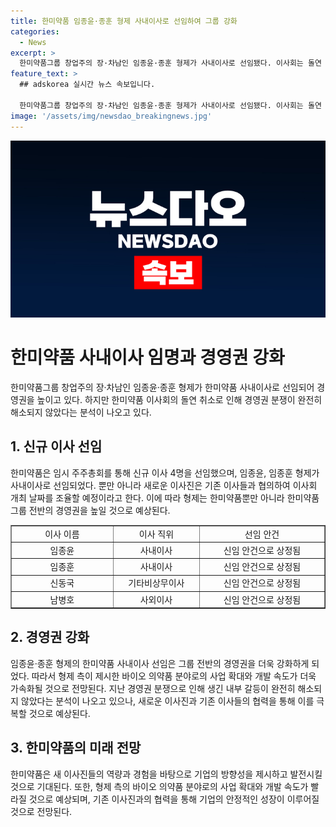 ```yaml
---
title: 한미약품 임종윤·종훈 형제 사내이사로 선임하여 그룹 강화
categories:
  - News
excerpt: >
  한미약품그룹 창업주의 장·차남인 임종윤·종훈 형제가 사내이사로 선임됐다. 이사회는 돌연 취소돼 경영권 분쟁이 완전히 해소되지 않았다는 분석도 나온다. 임시 주주총회에서 새 이사 4명의 선임안이 상정돼, 그룹 경영권을 높이고 바이오 의약품 분야로 사업 확대할 것으로 보인다. 한미약품은 새 이사진이 방향성 제시에 역할을 할 것으로 기대된다고 전했다. 예정이었던 한미약품 이사회는 연기돼, 내부 갈등이 완전히 봉합되지 않았다는 분석이 나온다.
feature_text: >
  ## adskorea 실시간 뉴스 속보입니다.

  한미약품그룹 창업주의 장·차남인 임종윤·종훈 형제가 사내이사로 선임됐다. 이사회는 돌연 취소돼 경영권 분쟁이 완전히 해소되지 않았다는 분석도 나온다. 임시 주주총회에서 새 이사 4명의 선임안이 상정돼, 그룹 경영권을 높이고 바이오 의약품 분야로 사업 확대할 것으로 보인다. 한미약품은 새 이사진이 방향성 제시에 역할을 할 것으로 기대된다고 전했다. 예정이었던 한미약품 이사회는 연기돼, 내부 갈등이 완전히 봉합되지 않았다는 분석이 나온다.
image: '/assets/img/newsdao_breakingnews.jpg'
---
```


<p><img src="/assets/img/newsdao_breakingnews.jpg" alt="adskorea 속보" /></p>

<h1>한미약품 사내이사 임명과 경영권 강화</h1>

<p data-ke-size="size16">한미약품그룹 창업주의 장·차남인 임종윤·종훈 형제가 한미약품 사내이사로 선임되어 경영권을 높이고 있다. 하지만 한미약품 이사회의 돌연 취소로 인해 경영권 분쟁이 완전히 해소되지 않았다는 분석이 나오고 있다.</p>

<h2 data-ke-size="size26">1. 신규 이사 선임</h2>

<p data-ke-size="size16">한미약품은 임시 주주총회를 통해 신규 이사 4명을 선임했으며, 임종윤, 임종훈 형제가 사내이사로 선임되었다. 뿐만 아니라 새로운 이사진은 기존 이사들과 협의하여 이사회 개최 날짜를 조율할 예정이라고 한다. 이에 따라 형제는 한미약품뿐만 아니라 한미약품그룹 전반의 경영권을 높일 것으로 예상된다.</p>

<table style="width: 100%;" border="1">
<tbody>
<tr>
<td style="text-align: center; width: 24.2857%;">이사 이름</td>
<td style="text-align: center; width: 20.5952%;">이사 직위</td>
<td style="text-align: center; width: 29.8183%;">선임 안건</td>
</tr>
<tr>
<td style="text-align: center;">임종윤</td>
<td style="text-align: center;">사내이사</td>
<td style="text-align: center;">신임 안건으로 상정됨</td>
</tr>
<tr>
<td style="text-align: center;">임종훈</td>
<td style="text-align: center;">사내이사</td>
<td style="text-align: center;">신임 안건으로 상정됨</td>
</tr>
<tr>
<td style="text-align: center;">신동국</td>
<td style="text-align: center;">기타비상무이사</td>
<td style="text-align: center;">신임 안건으로 상정됨</td>
</tr>
<tr>
<td style="text-align: center;">남병호</td>
<td style="text-align: center;">사외이사</td>
<td style="text-align: center;">신임 안건으로 상정됨</td>
</tr>
</tbody>
</table>

<h2 data-ke-size="size26">2. 경영권 강화</h2>

<p data-ke-size="size16">임종윤·종훈 형제의 한미약품 사내이사 선임은 그룹 전반의 경영권을 더욱 강화하게 되었다. 따라서 형제 측이 제시한 바이오 의약품 분야로의 사업 확대와 개발 속도가 더욱 가속화될 것으로 전망된다. 지난 경영권 분쟁으로 인해 생긴 내부 갈등이 완전히 해소되지 않았다는 분석이 나오고 있으나, 새로운 이사진과 기존 이사들의 협력을 통해 이를 극복할 것으로 예상된다.</p>

<h2 data-ke-size="size26">3. 한미약품의 미래 전망</h2>

<p data-ke-size="size16">한미약품은 새 이사진들의 역량과 경험을 바탕으로 기업의 방향성을 제시하고 발전시킬 것으로 기대된다. 또한, 형제 측의 바이오 의약품 분야로의 사업 확대와 개발 속도가 빨라질 것으로 예상되며, 기존 이사진과의 협력을 통해 기업의 안정적인 성장이 이루어질 것으로 전망된다.</p>

